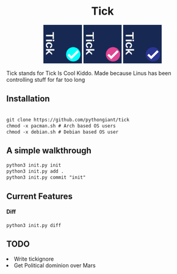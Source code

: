 <h1 align="center">Tick</h1>
<p align ="center">
<img src="tick_icon/Tick..png" width="20%" />
<img src="tick_icon/Tick.(1).png" width="20%"/>
<img src="tick_icon/Tick.(2).png" width="20%"/>
  </p>
<p>Tick stands for Tick Is Cool Kiddo. Made because Linus has been controlling stuff for far too long</p>
  
<h2> Installation</h2>
<p>


```

git clone https://github.com/pythongiant/tick
chmod -x pacman.sh # Arch based OS users
chmod -x debian.sh # Debian based OS user
```

</p>

<h2>A simple walkthrough</h2>

```
python3 init.py init  
python3 init.py add . 
python3 init.py commit "init" 

```
<h2>Current Features</h2>
<h4>Diff</h4>

```
python3 init.py diff  
```

<h2>TODO</h2>
<li>Write tickignore</li>
<li>Get Political dominion  over Mars</li>